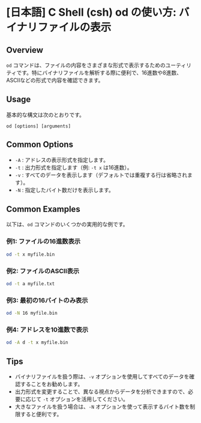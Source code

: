 # [日本語] C Shell (csh) od の使い方: バイナリファイルの表示

## Overview
`od` コマンドは、ファイルの内容をさまざまな形式で表示するためのユーティリティです。特にバイナリファイルを解析する際に便利で、16進数や8進数、ASCIIなどの形式で内容を確認できます。

## Usage
基本的な構文は次のとおりです。

```
od [options] [arguments]
```

## Common Options
- `-A` : アドレスの表示形式を指定します。
- `-t` : 出力形式を指定します（例: `-t x` は16進数）。
- `-v` : すべてのデータを表示します（デフォルトでは重複する行は省略されます）。
- `-N` : 指定したバイト数だけを表示します。

## Common Examples
以下は、`od` コマンドのいくつかの実用的な例です。

### 例1: ファイルの16進数表示
```bash
od -t x myfile.bin
```

### 例2: ファイルのASCII表示
```bash
od -t a myfile.txt
```

### 例3: 最初の16バイトのみ表示
```bash
od -N 16 myfile.bin
```

### 例4: アドレスを10進数で表示
```bash
od -A d -t x myfile.bin
```

## Tips
- バイナリファイルを扱う際は、`-v` オプションを使用してすべてのデータを確認することをお勧めします。
- 出力形式を変更することで、異なる視点からデータを分析できますので、必要に応じて `-t` オプションを活用してください。
- 大きなファイルを扱う場合は、`-N` オプションを使って表示するバイト数を制限すると便利です。